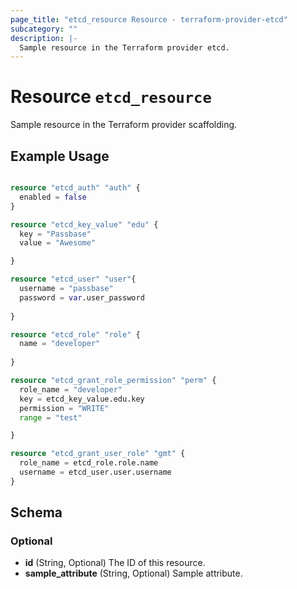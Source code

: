 ```yaml
---
page_title: "etcd_resource Resource - terraform-provider-etcd"
subcategory: ""
description: |-
  Sample resource in the Terraform provider etcd.
---
```


# Resource `etcd_resource`

Sample resource in the Terraform provider scaffolding.

## Example Usage

```terraform

resource "etcd_auth" "auth" {
  enabled = false
}

resource "etcd_key_value" "edu" {
  key = "Passbase"
  value = "Awesome"

}

resource "etcd_user" "user"{
  username = "passbase"
  password = var.user_password
 
}

resource "etcd_role" "role" {
  name = "developer"
  
}

resource "etcd_grant_role_permission" "perm" {
  role_name = "developer"
  key = etcd_key_value.edu.key
  permission = "WRITE"
  range = "test"

}

resource "etcd_grant_user_role" "gmt" {
  role_name = etcd_role.role.name
  username = etcd_user.user.username
}

```

## Schema

### Optional

- **id** (String, Optional) The ID of this resource.
- **sample_attribute** (String, Optional) Sample attribute.


